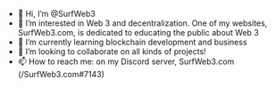 - 👋 Hi, I’m @SurfWeb3
- 👀 I’m interested in Web 3 and decentralization. One of my websites, SurfWeb3.com, is dedicated to educating the public about Web 3 
- 🌱 I’m currently learning blockchain development and business
- 💞️ I’m looking to collaborate on all kinds of projects!
- 📫 How to reach me: on my Discord server, SurfWeb3.com (/SurfWeb3.com#7143)

<!---
SurfWeb3/SurfWeb3 is a ✨ special ✨ repository because its `README.md` (this file) appears on your GitHub profile.
You can click the Preview link to take a look at your changes.
--->
